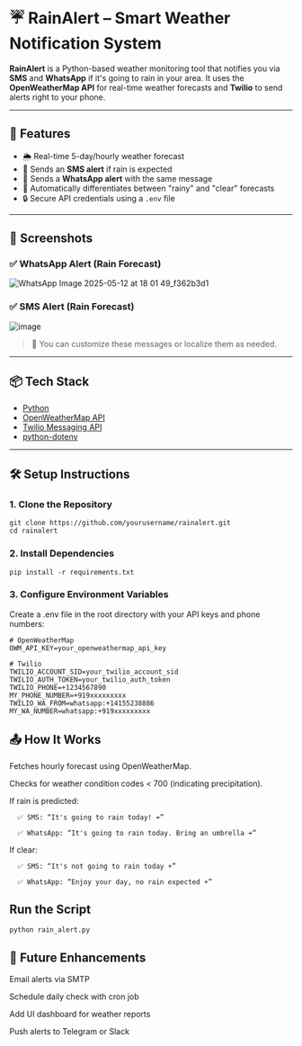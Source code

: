 # ☔ RainAlert – Smart Weather Notification System

**RainAlert** is a Python-based weather monitoring tool that notifies you via **SMS** and **WhatsApp** if it's going to rain in your area. It uses the **OpenWeatherMap API** for real-time weather forecasts and **Twilio** to send alerts right to your phone.

---

## 🚀 Features

- 🌦️ Real-time 5-day/hourly weather forecast
- 📲 Sends an **SMS alert** if rain is expected
- 💬 Sends a **WhatsApp alert** with the same message
- 🔁 Automatically differentiates between "rainy" and "clear" forecasts
- 🔒 Secure API credentials using a `.env` file

---

## 📸 Screenshots

### ✅ WhatsApp Alert (Rain Forecast)
![WhatsApp Image 2025-05-12 at 18 01 49_f362b3d1](https://github.com/user-attachments/assets/17db8148-eece-49cf-bf5f-8f050121256d)



### ✅ SMS Alert (Rain Forecast)

![image](https://github.com/user-attachments/assets/be8b03d0-e668-4e6e-94a7-3aab3a1ccdb4)


> 🔁 You can customize these messages or localize them as needed.

---

## 📦 Tech Stack

- [Python](https://www.python.org/)
- [OpenWeatherMap API](https://openweathermap.org/forecast5)
- [Twilio Messaging API](https://www.twilio.com/)
- [python-dotenv](https://pypi.org/project/python-dotenv/)

---

## 🛠️ Setup Instructions

### 1. Clone the Repository

```
git clone https://github.com/yourusername/rainalert.git
cd rainalert
```
### 2. Install Dependencies
```
pip install -r requirements.txt
```

### 3. Configure Environment Variables
Create a .env file in the root directory with your API keys and phone numbers:

```
# OpenWeatherMap
OWM_API_KEY=your_openweathermap_api_key

# Twilio
TWILIO_ACCOUNT_SID=your_twilio_account_sid
TWILIO_AUTH_TOKEN=your_twilio_auth_token
TWILIO_PHONE=+1234567890
MY_PHONE_NUMBER=+919xxxxxxxxx
TWILIO_WA_FROM=whatsapp:+14155238886
MY_WA_NUMBER=whatsapp:+919xxxxxxxxx
```

## 📤 How It Works
Fetches hourly forecast using OpenWeatherMap.

Checks for weather condition codes < 700 (indicating precipitation).

If rain is predicted:

      ✅ SMS: “It's going to rain today! ☔”

      ✅ WhatsApp: “It's going to rain today. Bring an umbrella ☔”

If clear:

      ✅ SMS: “It's not going to rain today ☀️”

      ✅ WhatsApp: “Enjoy your day, no rain expected ☀️”
## Run the Script
```
python rain_alert.py
```
## 🧠 Future Enhancements
Email alerts via SMTP

Schedule daily check with cron job

Add UI dashboard for weather reports

Push alerts to Telegram or Slack
